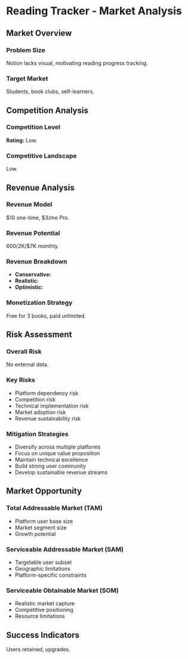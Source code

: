 # Reading Tracker - Market Analysis

## Market Overview

### Problem Size
Notion lacks visual, motivating reading progress tracking.

### Target Market
Students, book clubs, self-learners.

## Competition Analysis

### Competition Level
**Rating:** Low.

### Competitive Landscape
Low.

## Revenue Analysis

### Revenue Model
$10 one-time, $3/mo Pro.

### Revenue Potential
$600/$2K/$7K monthly.

### Revenue Breakdown
- **Conservative:** 
- **Realistic:** 
- **Optimistic:** 

### Monetization Strategy
Free for 3 books, paid unlimited.

## Risk Assessment

### Overall Risk
No external data.

### Key Risks
- Platform dependency risk
- Competition risk
- Technical implementation risk
- Market adoption risk
- Revenue sustainability risk

### Mitigation Strategies
- Diversify across multiple platforms
- Focus on unique value proposition
- Maintain technical excellence
- Build strong user community
- Develop sustainable revenue streams

## Market Opportunity

### Total Addressable Market (TAM)
- Platform user base size
- Market segment size
- Growth potential

### Serviceable Addressable Market (SAM)
- Targetable user subset
- Geographic limitations
- Platform-specific constraints

### Serviceable Obtainable Market (SOM)
- Realistic market capture
- Competitive positioning
- Resource limitations

## Success Indicators
Users retained, upgrades.
